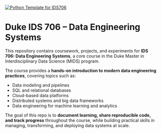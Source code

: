 [![Python Template for IDS706](https://github.com/JayWu0512/duke-mids-courses/actions/workflows/ids706-ci.yml/badge.svg)](https://github.com/JayWu0512/duke-mids-courses/actions/workflows/ids706-ci.yml)

# Duke IDS 706 – Data Engineering Systems

This repository contains coursework, projects, and experiments for **IDS 706: Data Engineering Systems**, a core course in the Duke Master in Interdisciplinary Data Science (MIDS) program.

The course provides a **hands-on introduction to modern data engineering practices**, covering topics such as:

- Data modeling and pipelines
- SQL and relational databases
- Cloud-based data platforms
- Distributed systems and big data frameworks
- Data engineering for machine learning and analytics

The goal of this repo is to **document learning, share reproducible code, and track progress** throughout the course, while building practical skills in managing, transforming, and deploying data systems at scale.
